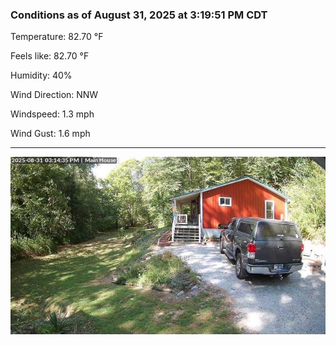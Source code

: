 ### Conditions as of August 31, 2025 at 3:19:51 PM CDT 

Temperature: 82.70 &deg;F

Feels like: 82.70 &deg;F

Humidity: 40%

Wind Direction: NNW

Windspeed: 1.3 mph

Wind Gust: 1.6 mph

---

<img src="./images/latest.jpeg"/>

